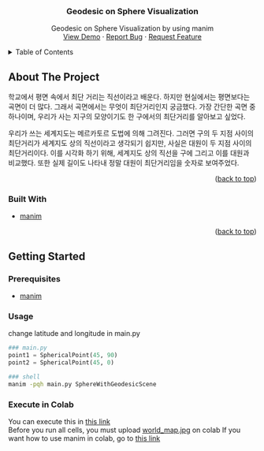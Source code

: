 <a id="readme-top"></a>

<!-- PROJECT LOGO -->
<br />
<div align="center">
  <h3 align="center">Geodesic on Sphere Visualization</h3>

  <p align="center">
    Geodesic on Sphere Visualization by using manim
    <br />
    <a href="https://github.com/hhaewon/sphere-geodesic/blob/main/Demo.mp4">View Demo</a>
    ·
    <a href="https://github.com/othneildrew/Best-README-Template/issues/new?labels=bug&template=bug-report---.md">Report Bug</a>
    ·
    <a href="https://github.com/othneildrew/Best-README-Template/issues/new?labels=enhancement&template=feature-request---.md">Request Feature</a>
  </p>
</div>



<!-- TABLE OF CONTENTS -->
<details>
  <summary>Table of Contents</summary>
  <ol>
    <li>
      <a href="#about-the-project">About The Project</a>
      <ul>
        <li><a href="#built-with">Built With</a></li>
      </ul>
    </li>
    <li>
      <a href="#getting-started">Getting Started</a>
      <ul>
        <li><a href="#prerequisites">Prerequisites</a></li>
    </li>
    <li><a href="#usage">Usage</a></li>
  </ol>
</details>



<!-- ABOUT THE PROJECT -->
## About The Project

학교에서 평면 속에서 최단 거리는 직선이라고 배운다. 하지만 현실에서는 평면보다는 곡면이 더 많다. 그래서 곡면에서는 무엇이 최단거리인지 궁금했다. 가장 간단한 곡면 중 하나이며, 우리가 사는 지구의 모양이기도 한 구에서의 최단거리를 알아보고 싶었다. 

우리가 쓰는 세계지도는 메르카토르 도법에 의해 그려진다. 그러면 구의 두 지점 사이의 최단거리가 세계지도 상의 직선이라고 생각되기 쉽지만, 사실은 대원이 두 지점 사이의 최단거리이다. 이를 시각화 하기 위해, 세계지도 상의 직선을 구에 그리고 이를 대원과 비교했다. 또한 실제 길이도 나타내 정말 대원이 최단거리임을 숫자로 보여주었다.

<p align="right">(<a href="#readme-top">back to top</a>)</p>

### Built With

* [manim][Manim-url]

<p align="right">(<a href="#readme-top">back to top</a>)</p>



<!-- GETTING STARTED -->
## Getting Started
### Prerequisites

* [manim](https://docs.manim.community/en/stable/installation.html)

### Usage
change latitude and longitude in main.py
```python
### main.py
point1 = SphericalPoint(45, 90)
point2 = SphericalPoint(45, 0)
```
```sh
### shell
manim -pqh main.py SphereWithGeodesicScene 
```

### Execute in Colab
You can execute this in [this link](https://colab.research.google.com/drive/1bUQT0Bv52dVvW04c3DOCbvDKTM4Jjd3h?usp=sharing)  
Before you run all cells, you must upload [world_map.jpg](https://github.com/hhaewon/sphere-geodesic/blob/main/world_map.jpg) on colab
If you want how to use manim in colab, go to [this link](https://docs.manim.community/en/stable/installation/jupyter.html#google-colaboratory)

[Manim-url]: https://www.manim.community/
